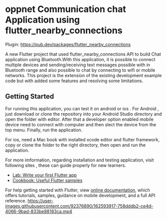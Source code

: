 # oppnet Communication chat Application using flutter_nearby_connections

Plugin: https://pub.dev/packages/flutter_nearby_connections

A new Flutter project that used flutter_nearby_connections API to build Chat application using Bluetooth.With this
application, it is possible to connect multiple devices and sending/receiving text messages possible with in Bluetooth range
and also possible to chat by connecting to wifi or mobile networks.
This project is the extension of the existing development example code but with added some features and resolving some 
limitations.

## Getting Started
For running this application, you can test it on android or ios . For Android , just download or clone 
the repository into your Android Studio directory and open the folder with editor. After that a developer option
enabled mobile device need to connect with computer and then slect the device from the top menu. Finally, run the application.

For ios, need a Mac book with installed xcode editor and flutter framework, copy or clone the folder to the right directory, then open and run the application. 

For more imformation, regarding installation and testing application, visit following sites , these can guide properly for new learners.

- [Lab: Write your first Flutter app](https://flutter.dev/docs/get-started/codelab)
- [Cookbook: Useful Flutter samples](https://flutter.dev/docs/cookbook)

For help getting started with Flutter, view
[online documentation](https://flutter.dev/docs), which offers tutorials,
samples, guidance on mobile development, and a full API reference.
https://user-images.githubusercontent.com/92376890/162593917-758dddb2-ce4d-4066-9bad-833be88183ca.mp4
